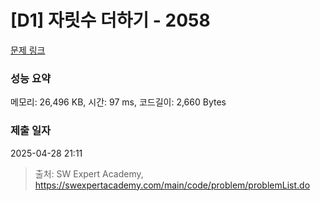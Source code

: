 # [D1] 자릿수 더하기 - 2058 

[문제 링크](https://swexpertacademy.com/main/code/problem/problemDetail.do?contestProbId=AV5QPRjqA10DFAUq) 

### 성능 요약

메모리: 26,496 KB, 시간: 97 ms, 코드길이: 2,660 Bytes

### 제출 일자

2025-04-28 21:11



> 출처: SW Expert Academy, https://swexpertacademy.com/main/code/problem/problemList.do